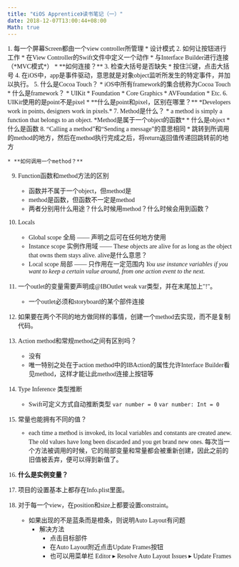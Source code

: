 ```yaml
---
title: "《iOS Apprentice》读书笔记（一）"
date: 2018-12-07T13:00:44+08:00
Math: true
---
```

 <font face="PingFang SC">
1. 每一个屏幕Screen都由一个view controller所管理
    * 设计模式
2. 如何让按钮进行工作
    * 在View Controller的Swift文件中定义一个动作
    * 与Interface Builder进行连接（*MVC模式*）
    * **如何连接？**
3. 检查大括号是否缺失
    * 按住⌘键，点击大括号
4. 在iOS中，app是事件驱动，意思就是对象object监听所发生的特定事件，并加以执行。
5. 什么是Cocoa Touch？
    * iOS中所有framework的集合统称为Cocoa Touch
        * 什么是framework？
            * UIKit
            * Foundation
            * Core Graphics
            * AVFoundation
            * Etc.
6. UIKit使用的是point不是pixel
    * **什么是point和pixel，区别在哪里？**
    *Developers work in points, designers work in pixels.*
7. Method是什么？
    * a method is simply a function that belongs to an object. 
    *Method是属于一个object的函数*
        * 什么是object
        * 什么是函数
8. “Calling a method”和“Sending a message”的意思相同
    * 跳转到所调用的method的地方，然后在method执行完成之后，将return返回值传递回跳转前的地方
    
    * **如何调用一个method？**
9. Function函数和method方法的区别
    * 函数并不属于一个object，但method是
    * method是函数，但函数不一定是method
    * 两者分别用什么用途？什么时候用method？什么时候会用到函数？
10. Locals
    * Global scope 全局 —— 声明之后可在任何地方使用
    * Instance scope 实例作用域 —— These objects are alive for as long as the object that owns them stays alive. alive是什么意思？
    * Local scope 局部 —— 只作用在一定范围内
    *You use instance variables if you want to keep a certain value around, from one action event to the next.*
    
11. 一个outlet的变量需要声明成@IBOutlet weak var类型，并在末尾加上"!"。

    * 一个outlet必须和storyboard的某个部件连接
   
12. 如果要在两个不同的地方做同样的事情，创建一个method去实现，而不是复制代码。
13. Action method和常规method之间有区别吗？
    * 没有
    * 唯一特别之处在于action method中的IBAction的属性允许Interface Builder看见method，这样才能让此method连接上按钮等
    
14. Type Inference 类型推断
    * Swift可定义方式自动推断类型
    `var number = 0`
     `var number: Int = 0`
15. 常量也能拥有不同的值？
    * each time a method is invoked, its local variables and constants are created anew. The old values have long been discarded and you get brand new ones.
    每次当一个方法被调用的时候，它的局部变量和常量都会被重新创建，因此之前的旧值被丢弃，便可以得到新值了。
16. **什么是实例变量？**
17. 项目的设置基本上都存在Info.plist里面。
18. 对于每一个view，在position和size上都要设置constraint。
    * 如果出现的不是蓝条而是橙条，则说明Auto Layout有问题
        * 解决方法
            * 点击目标部件
            * 在Auto Layout附近点击Update Frames按钮
            * 也可以用菜单栏 Editor ▸ Resolve Auto Layout Issues ▸ Update Frames
</font>
